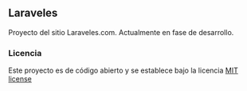 ## Laraveles

Proyecto del sitio Laraveles.com. Actualmente en fase de desarrollo.

### Licencia

Este proyecto es de código abierto y se establece bajo la licencia [MIT license](http://opensource.org/licenses/MIT)